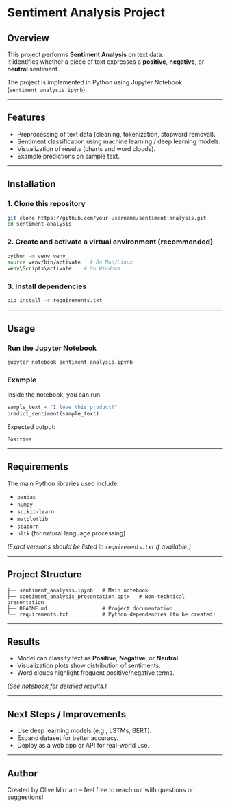 # Sentiment Analysis Project

## Overview
This project performs **Sentiment Analysis** on text data.  
It identifies whether a piece of text expresses a **positive**, **negative**, or **neutral** sentiment.  

The project is implemented in Python using Jupyter Notebook (`sentiment_analysis.ipynb`).

---

## Features
- Preprocessing of text data (cleaning, tokenization, stopword removal).
- Sentiment classification using machine learning / deep learning models.
- Visualization of results (charts and word clouds).
- Example predictions on sample text.

---

## Installation

### 1. Clone this repository
```bash
git clone https://github.com/your-username/sentiment-analysis.git
cd sentiment-analysis
```

### 2. Create and activate a virtual environment (recommended)
```bash
python -m venv venv
source venv/bin/activate   # On Mac/Linux
venv\Scripts\activate    # On Windows
```

### 3. Install dependencies
```bash
pip install -r requirements.txt
```

---

## Usage

### Run the Jupyter Notebook
```bash
jupyter notebook sentiment_analysis.ipynb
```

### Example
Inside the notebook, you can run:
```python
sample_text = "I love this product!"
predict_sentiment(sample_text)
```
Expected output:
```
Positive
```

---

## Requirements
The main Python libraries used include:
- `pandas`
- `numpy`
- `scikit-learn`
- `matplotlib`
- `seaborn`
- `nltk` (for natural language processing)

*(Exact versions should be listed in `requirements.txt` if available.)*

---

## Project Structure
```
├── sentiment_analysis.ipynb   # Main notebook
├── sentiment_analysis_presentation.pptx   # Non-technical presentation
├── README.md                  # Project documentation
└── requirements.txt           # Python dependencies (to be created)
```

---

## Results
- Model can classify text as **Positive**, **Negative**, or **Neutral**.
- Visualization plots show distribution of sentiments.
- Word clouds highlight frequent positive/negative terms.

*(See notebook for detailed results.)*

---

## Next Steps / Improvements
- Use deep learning models (e.g., LSTMs, BERT).
- Expand dataset for better accuracy.
- Deploy as a web app or API for real-world use.

---

## Author
Created by Olive Mirriam – feel free to reach out with questions or suggestions!
